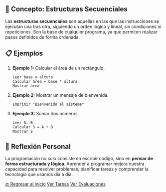 
<style>
/* Reutiliza el CSS del README para tarjetas y botones */
</style>

<div class="card">
  <h2>🧠 Concepto: Estructuras Secuenciales</h2>
  <p>
    Las <strong>estructuras secuenciales</strong> son aquellas en las que las instrucciones se ejecutan una tras otra,
    siguiendo un orden lógico y lineal, sin condiciones ni repeticiones.  
    Son la base de cualquier programa, ya que permiten realizar pasos definidos de forma ordenada.
  </p>
</div>

<div class="card">
  <h2>📋 Ejemplos</h2>
  <ol>
    <li>
      <strong>Ejemplo 1:</strong> Calcular el área de un rectángulo.
      <pre><code>Leer base y altura
Calcular área = base * altura
Mostrar área</code></pre>
    </li>
    <li>
      <strong>Ejemplo 2:</strong> Mostrar un mensaje de bienvenida.
      <pre><code>Imprimir "Bienvenido al sistema"</code></pre>
    </li>
    <li>
      <strong>Ejemplo 3:</strong> Sumar dos números.
      <pre><code>Leer A, B
Calcular S = A + B
Mostrar S</code></pre>
    </li>
  </ol>
</div>

<div class="card">
  <h2>💭 Reflexión Personal</h2>
  <p>
    La programación no solo consiste en escribir código, sino en
    <strong>pensar de forma estructurada y lógica</strong>.  
    Aprender a programar mejora nuestra capacidad para resolver problemas, planificar tareas y comprender
    la tecnología que usamos día a día.
  </p>
</div>

<a href="../README.md" class="button">🔙 Regresar al inicio</a>
<a href="tareas.md" class="button">Ver Tareas</a>
<a href="evaluaciones.md" class="button">Ver Evaluaciones</a>

